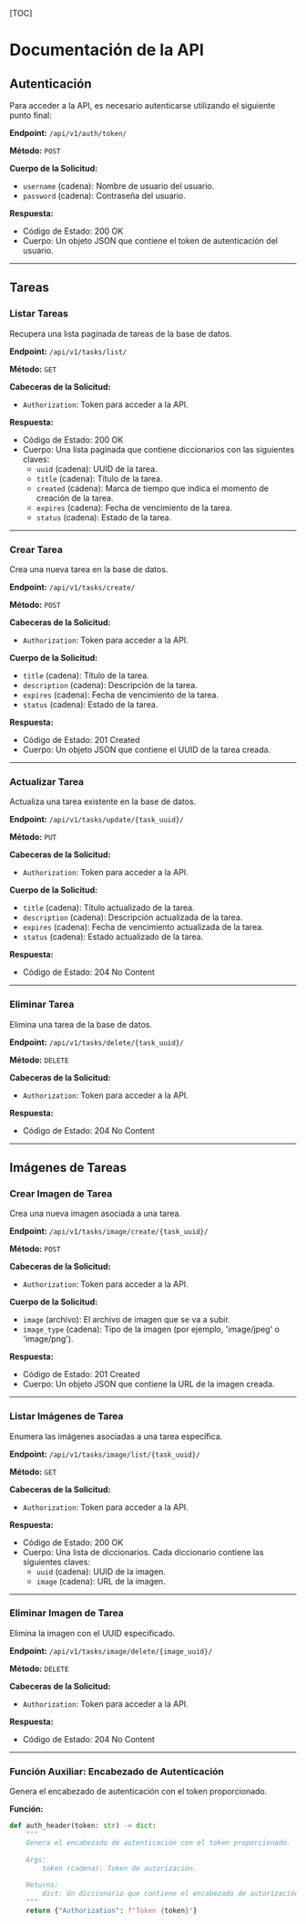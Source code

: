 [TOC]

# Documentación de la API

## Autenticación
Para acceder a la API, es necesario autenticarse utilizando el siguiente punto final:

**Endpoint:** `/api/v1/auth/token/`

**Método:** `POST`

**Cuerpo de la Solicitud:**
- `username` (cadena): Nombre de usuario del usuario.
- `password` (cadena): Contraseña del usuario.

**Respuesta:**
- Código de Estado: 200 OK
- Cuerpo: Un objeto JSON que contiene el token de autenticación del usuario.

---

## Tareas

### Listar Tareas
Recupera una lista paginada de tareas de la base de datos.

**Endpoint:** `/api/v1/tasks/list/`

**Método:** `GET`

**Cabeceras de la Solicitud:**
- `Authorization`: Token para acceder a la API.

**Respuesta:**
- Código de Estado: 200 OK
- Cuerpo: Una lista paginada que contiene diccionarios con las siguientes claves:
  - `uuid` (cadena): UUID de la tarea.
  - `title` (cadena): Título de la tarea.
  - `created` (cadena): Marca de tiempo que indica el momento de creación de la tarea.
  - `expires` (cadena): Fecha de vencimiento de la tarea.
  - `status` (cadena): Estado de la tarea.

---

### Crear Tarea
Crea una nueva tarea en la base de datos.

**Endpoint:** `/api/v1/tasks/create/`

**Método:** `POST`

**Cabeceras de la Solicitud:**
- `Authorization`: Token para acceder a la API.

**Cuerpo de la Solicitud:**
- `title` (cadena): Título de la tarea.
- `description` (cadena): Descripción de la tarea.
- `expires` (cadena): Fecha de vencimiento de la tarea.
- `status` (cadena): Estado de la tarea.

**Respuesta:**
- Código de Estado: 201 Created
- Cuerpo: Un objeto JSON que contiene el UUID de la tarea creada.

---

### Actualizar Tarea
Actualiza una tarea existente en la base de datos.

**Endpoint:** `/api/v1/tasks/update/{task_uuid}/`

**Método:** `PUT`

**Cabeceras de la Solicitud:**
- `Authorization`: Token para acceder a la API.

**Cuerpo de la Solicitud:**
- `title` (cadena): Título actualizado de la tarea.
- `description` (cadena): Descripción actualizada de la tarea.
- `expires` (cadena): Fecha de vencimiento actualizada de la tarea.
- `status` (cadena): Estado actualizado de la tarea.

**Respuesta:**
- Código de Estado: 204 No Content

---

### Eliminar Tarea
Elimina una tarea de la base de datos.

**Endpoint:** `/api/v1/tasks/delete/{task_uuid}/`

**Método:** `DELETE`

**Cabeceras de la Solicitud:**
- `Authorization`: Token para acceder a la API.

**Respuesta:**
- Código de Estado: 204 No Content

---

## Imágenes de Tareas

### Crear Imagen de Tarea
Crea una nueva imagen asociada a una tarea.

**Endpoint:** `/api/v1/tasks/image/create/{task_uuid}/`

**Método:** `POST`

**Cabeceras de la Solicitud:**
- `Authorization`: Token para acceder a la API.

**Cuerpo de la Solicitud:**
- `image` (archivo): El archivo de imagen que se va a subir.
- `image_type` (cadena): Tipo de la imagen (por ejemplo, 'image/jpeg' o 'image/png').

**Respuesta:**
- Código de Estado: 201 Created
- Cuerpo: Un objeto JSON que contiene la URL de la imagen creada.

---

### Listar Imágenes de Tarea
Enumera las imágenes asociadas a una tarea específica.

**Endpoint:** `/api/v1/tasks/image/list/{task_uuid}/`

**Método:** `GET`

**Cabeceras de la Solicitud:**
- `Authorization`: Token para acceder a la API.

**Respuesta:**
- Código de Estado: 200 OK
- Cuerpo: Una lista de diccionarios. Cada diccionario contiene las siguientes claves:
  - `uuid` (cadena): UUID de la imagen.
  - `image` (cadena): URL de la imagen.

---

### Eliminar Imagen de Tarea
Elimina la imagen con el UUID especificado.

**Endpoint:** `/api/v1/tasks/image/delete/{image_uuid}/`

**Método:** `DELETE`

**Cabeceras de la Solicitud:**
- `Authorization`: Token para acceder a la API.

**Respuesta:**
- Código de Estado: 204 No Content

---

### Función Auxiliar: Encabezado de Autenticación
Genera el encabezado de autenticación con el token proporcionado.

**Función:**
```python
def auth_header(token: str) -> dict:
    """
    Genera el encabezado de autenticación con el token proporcionado.
    
    Args:
        token (cadena): Token de autorización.
    
    Returns:
        dict: Un diccionario que contiene el encabezado de autorización.
    """
    return {"Authorization": f"Token {token}"}

